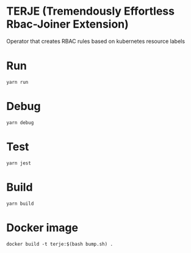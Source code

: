# TERJE (Tremendously Effortless Rbac-Joiner Extension)
Operator that creates RBAC rules based on kubernetes resource labels

# Run
`yarn run`

# Debug
`yarn debug`

# Test
`yarn jest`

# Build
`yarn build`

# Docker image
`docker build -t terje:$(bash bump.sh) .`
